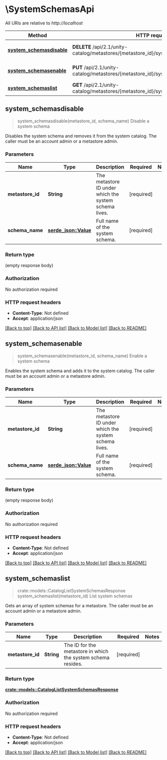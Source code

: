 # \SystemSchemasApi

All URIs are relative to *http://localhost*

Method | HTTP request | Description
------------- | ------------- | -------------
[**system_schemasdisable**](SystemSchemasApi.md#system_schemasdisable) | **DELETE** /api/2.1/unity-catalog/metastores/{metastore_id}/systemschemas/{schema_name} | Disable a system schema
[**system_schemasenable**](SystemSchemasApi.md#system_schemasenable) | **PUT** /api/2.1/unity-catalog/metastores/{metastore_id}/systemschemas/{schema_name} | Enable a system schema
[**system_schemaslist**](SystemSchemasApi.md#system_schemaslist) | **GET** /api/2.1/unity-catalog/metastores/{metastore_id}/systemschemas | List system schemas



## system_schemasdisable

> system_schemasdisable(metastore_id, schema_name)
Disable a system schema

Disables the system schema and removes it from the system catalog. The caller must be an account admin or a metastore admin. 

### Parameters


Name | Type | Description  | Required | Notes
------------- | ------------- | ------------- | ------------- | -------------
**metastore_id** | **String** | The metastore ID under which the system schema lives. | [required] |
**schema_name** | [**serde_json::Value**](.md) | Full name of the system schema. | [required] |

### Return type

 (empty response body)

### Authorization

No authorization required

### HTTP request headers

- **Content-Type**: Not defined
- **Accept**: application/json

[[Back to top]](#) [[Back to API list]](../README.md#documentation-for-api-endpoints) [[Back to Model list]](../README.md#documentation-for-models) [[Back to README]](../README.md)


## system_schemasenable

> system_schemasenable(metastore_id, schema_name)
Enable a system schema

Enables the system schema and adds it to the system catalog. The caller must be an account admin or a metastore admin. 

### Parameters


Name | Type | Description  | Required | Notes
------------- | ------------- | ------------- | ------------- | -------------
**metastore_id** | **String** | The metastore ID under which the system schema lives. | [required] |
**schema_name** | [**serde_json::Value**](.md) | Full name of the system schema. | [required] |

### Return type

 (empty response body)

### Authorization

No authorization required

### HTTP request headers

- **Content-Type**: Not defined
- **Accept**: application/json

[[Back to top]](#) [[Back to API list]](../README.md#documentation-for-api-endpoints) [[Back to Model list]](../README.md#documentation-for-models) [[Back to README]](../README.md)


## system_schemaslist

> crate::models::CatalogListSystemSchemasResponse system_schemaslist(metastore_id)
List system schemas

Gets an array of system schemas for a metastore. The caller must be an account admin or a metastore admin. 

### Parameters


Name | Type | Description  | Required | Notes
------------- | ------------- | ------------- | ------------- | -------------
**metastore_id** | **String** | The ID for the metastore in which the system schema resides. | [required] |

### Return type

[**crate::models::CatalogListSystemSchemasResponse**](CatalogListSystemSchemasResponse.md)

### Authorization

No authorization required

### HTTP request headers

- **Content-Type**: Not defined
- **Accept**: application/json

[[Back to top]](#) [[Back to API list]](../README.md#documentation-for-api-endpoints) [[Back to Model list]](../README.md#documentation-for-models) [[Back to README]](../README.md)

